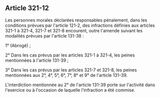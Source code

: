 Article 321-12
----
Les personnes morales déclarées responsables pénalement, dans les conditions
prévues par l'article 121-2, des infractions définies aux articles 321-1 à
321-4, 321-7 et 321-8 encourent, outre l'amende suivant les modalités prévues
par l'article 131-38 :

1° (Abrogé) ;

2° Dans les cas prévus par les articles 321-1 à 321-4, les peines mentionnées à
l'article 131-39 ;

3° Dans les cas prévus par les articles 321-7 et 321-8, les peines mentionnées
aux 2°, 4°, 5°, 6°, 7°, 8° et 9° de l'article 131-39.

L'interdiction mentionnée au 2° de l'article 131-39 porte sur l'activité dans
l'exercice ou à l'occasion de laquelle l'infraction a été commise.
